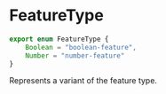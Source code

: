 # FeatureType

```ts
export enum FeatureType {
    Boolean = "boolean-feature",
    Number = "number-feature"
}
```

Represents a variant of the feature type.
